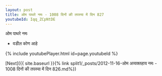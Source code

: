 ```yaml
---
layout: post
title: ओम पाथरे नमः - 1008 दिनों की तपस्या में दिन 827
youtubeId: Iqq_ZCpNtDE
---
```

 
 
 ओम पाथरे नमः  
 
 -  वडील कोण आहे 
 
  
 
  
 
 
 
 
 
 


{% include youtubePlayer.html id=page.youtubeId %}
 
[Next]({{ site.baseurl }}{% link  split1/_posts/2012-11-16-ओम अव्यक्तहाय नमः - 1008 दिनों की तपस्या में दिन 826.md%})
 
